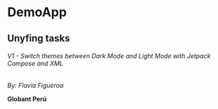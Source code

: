 # DemoApp

## Unyfing tasks

###### V1 - Switch themes between Dark Mode and Light Mode with Jetpack Compose and XML  
*By: Flavia Figueroa*



**Globant Perú**


